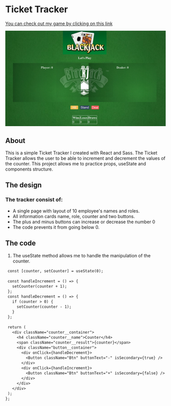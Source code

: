 # Ticket Tracker

[You can check out my game by clicking on this link](https://samto83.github.io/ticket_tracker/)

![Ticket_Tracker l](https://github.com/SamTo83/Blackjack-game/blob/main/main.PNG)

## About
This is a simple Ticket Tracker I created with React and Sass. The Ticket Tracker allows the user to be able to increment and decrement the values of the counter. This project allows me to practice props, useState and components structure.

## The design  
### The tracker consist of: 
* A single page with layout of 10 employee's names and roles.
* All information cards name, role, counter and two buttons. 
* The plus and minus buttons can increase or decrease the number 0
* The code prevents it from going below 0.  

## The code 
1. The useState method allows me to handle the manipulation of the counter.


 ```const Counter = () => {
  const [counter, setCounter] = useState(0);

  const handleIncrement = () => {
    setCounter(counter + 1);
  };
  const handleDecrement = () => {
    if (counter > 0) {
      setCounter(counter - 1);
    }
  };

  return (
    <div className="counter__container">
      <h4 className="counter__name">Counter</h4>
      <span className="counter__result">{counter}</span>
      <div className="button__container">
        <div onClick={handleDecrement}>
          <Button className="Btn" buttonText="-" isSecondary={true} />
        </div>
        <div onClick={handleIncrement}>
          <Button className="Btn" buttonText="+" isSecondary={false} />
        </div>
      </div>
    </div>
  );
};
```
